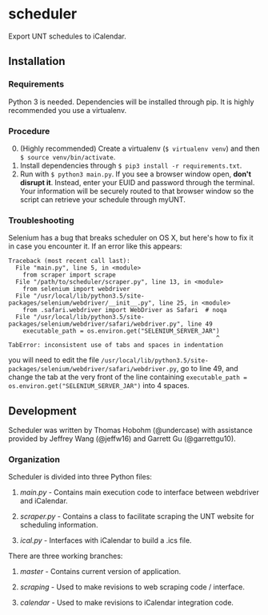 # scheduler
Export UNT schedules to iCalendar.

## Installation
### Requirements
Python 3 is needed. Dependencies will be installed through pip. It is highly recommended you use a virtualenv.

### Procedure
0. (Highly recommended) Create a virtualenv (`$ virtualenv venv`) and then `$ source venv/bin/activate`.
1. Install dependencies through `$ pip3 install -r requirements.txt`.
2. Run with `$ python3 main.py`. If you see a browser window open, **don't disrupt it**. Instead, enter your EUID and password through the terminal. Your information will be securely routed to that browser window so the script can retrieve your schedule through myUNT.

### Troubleshooting
Selenium has a bug that breaks scheduler on OS X, but here's how to fix it in case you encounter it. If an error like this appears:
```
Traceback (most recent call last):
  File "main.py", line 5, in <module>
    from scraper import scrape
  File "/path/to/scheduler/scraper.py", line 13, in <module>
    from selenium import webdriver
  File "/usr/local/lib/python3.5/site-packages/selenium/webdriver/__init__.py", line 25, in <module>
    from .safari.webdriver import WebDriver as Safari  # noqa
  File "/usr/local/lib/python3.5/site-packages/selenium/webdriver/safari/webdriver.py", line 49
    executable_path = os.environ.get("SELENIUM_SERVER_JAR")
                                                          ^
TabError: inconsistent use of tabs and spaces in indentation
```
you will need to edit the file `/usr/local/lib/python3.5/site-packages/selenium/webdriver/safari/webdriver.py`, go to line 49, and change the tab at the very front of the line containing `executable_path = os.environ.get("SELENIUM_SERVER_JAR")` into 4 spaces.

## Development
Scheduler was written by Thomas Hobohm (@undercase) with assistance provided by Jeffrey Wang (@jeffw16) and Garrett Gu (@garrettgu10).

### Organization
Scheduler is divided into three Python files:

1. *main.py* - Contains main execution code to interface between webdriver and iCalendar.

2. *scraper.py* - Contains a class to facilitate scraping the UNT website for scheduling information.

3. *ical.py* - Interfaces with iCalendar to build a .ics file.

There are three working branches:

1. *master* - Contains current version of application.

2. *scraping* - Used to make revisions to web scraping code / interface.

3. *calendar* - Used to make revisions to iCalendar integration code.
